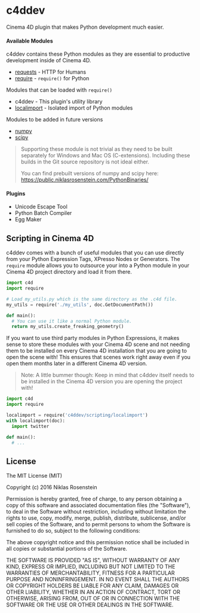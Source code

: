 # c4ddev

Cinema 4D plugin that makes Python development much easier.

#### Available Modules

c4ddev contains these Python modules as they are essential to productive
development inside of Cinema 4D.

- [requests](https://github.com/kennethreitz/requests) - HTTP for Humans
- [require](https://github.com/NiklasRosenstein/py-require) - `require()` for Python

Modules that can be loaded with `require()`

- c4ddev - This plugin's utility library
- [localimport](https://github.com/NiklasRosenstein/py-localimport) - Isolated import of Python modules

Modules to be added in future versions

- [numpy](http://www.numpy.org/)
- [scipy](https://www.scipy.org/)

> Supporting these module is not trivial as they need to be built
> separately for Windows and Mac OS (C-extensions). Including these
> builds in the Git source repository is not ideal either.
>
> You can find prebuilt versions of numpy and scipy here:
>  https://public.niklasrosenstein.com/PythonBinaries/

#### Plugins

- Unicode Escape Tool
- Python Batch Compiler
- Egg Maker

## Scripting in Cinema 4D

c4ddev comes with a bunch of useful modules that you can use directly from
your Python Expression Tags, XPresso Nodes or Generators. The `require` module
allows you to outsource your into a Python module in your Cinema 4D
project directory and load it from there.

```python
import c4d
import require

# Load my_utils.py which is the same directory as the .c4d file.
my_utils = require('./my_utils', doc.GetDocumentPath())

def main():
  # You can use it like a normal Python module.
  return my_utils.create_freaking_geometry()
```

If you want to use third party modules in Python Expressions, it makes sense
to store these modules with your Cinema 4D scene and not needing them to
be installed on every Cinema 4D installation that you are going to open the
scene with! This ensures that scenes work right away even if you open them
months later in a different Cinema 4D version.

> Note: A little bummer though: Keep in mind that c4ddev itself needs to be
> installed in the Cinema 4D version you are opening the project with!

```python
import c4d
import require

localimport = require('c4ddev/scripting/localimport')
with localimport(doc):
  import twitter

def main():
  # ...
```

## License

The MIT License (MIT)

Copyright (c) 2016  Niklas Rosenstein

Permission is hereby granted, free of charge, to any person obtaining a copy
of this software and associated documentation files (the "Software"), to deal
in the Software without restriction, including without limitation the rights
to use, copy, modify, merge, publish, distribute, sublicense, and/or sell
copies of the Software, and to permit persons to whom the Software is
furnished to do so, subject to the following conditions:

The above copyright notice and this permission notice shall be included in all
copies or substantial portions of the Software.

THE SOFTWARE IS PROVIDED "AS IS", WITHOUT WARRANTY OF ANY KIND, EXPRESS OR
IMPLIED, INCLUDING BUT NOT LIMITED TO THE WARRANTIES OF MERCHANTABILITY,
FITNESS FOR A PARTICULAR PURPOSE AND NONINFRINGEMENT. IN NO EVENT SHALL THE
AUTHORS OR COPYRIGHT HOLDERS BE LIABLE FOR ANY CLAIM, DAMAGES OR OTHER
LIABILITY, WHETHER IN AN ACTION OF CONTRACT, TORT OR OTHERWISE, ARISING FROM,
OUT OF OR IN CONNECTION WITH THE SOFTWARE OR THE USE OR OTHER DEALINGS IN THE
SOFTWARE.
